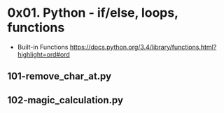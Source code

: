 # 0x01. Python - if/else, loops, functions
- Built-in Functions https://docs.python.org/3.4/library/functions.html?highlight=ord#ord

## 101-remove_char_at.py
## 102-magic_calculation.py
